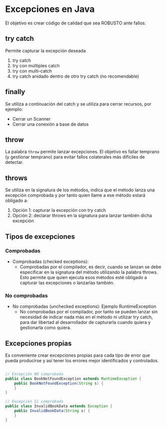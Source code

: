 
# Excepciones en Java

El objetivo es crear código de calidad que sea ROBUSTO ante fallos.

## try catch

Permite capturar la excepción deseada

1. try catch
2. try con múltiples catch
3. try con multi-catch
4. try catch anidado dentro de otro try catch (no recomendable)

## finally

Se utiliza a continuación del catch y se utiliza para cerrar recursos, por ejemplo:

* Cerrar un Scanner
* Cerrar una conexión a base de datos

## throw

La palabra ``throw`` permite lanzar excepciones. El objetivo es fallar temprano (y gestionar temprano) para evitar fallos colaterales más difíciles de detectar.

## throws

Se utiliza en la signatura de los métodos, indica que el método lanza una excepción comprobada y por tanto quien llame a ese método estará obligado a: 
1. Opción 1: capturar la excepción con try catch
2. Opción 2: declarar throws en la signatura para lanzar también dicha excepción

## Tipos de excepciones

### Comprobadas
* Comprobadas (checked exceptions): 
	* Comprobadas por el compilador, es decir, cuando se lanzan se debe especificar en la signatura del método utilizando la palabra throws. Esto permite que quien ejecuta esos métodos esté obligado a capturar las excepciones o lanzarlas también.

### No comprobadas
* No comprobadas (unchecked exceptions): Ejemplo RuntimeException
	* No comprobadas por el compilador, por tanto se pueden lanzar sin necesidad de indicar nada más en el método ni utilizar try catch, para dar libertad al desarrollador de capturarla cuando quiera y gestionarla como quiera.

## Excepciones propias

Es conveniente crear excepciones propias para cada tipo de error que pueda producirse y así tener los errores mejor identificados y controlados.

```java

// Excepción NO comprobada
public class BookNotFoundException extends RuntimeException {  
    public BookNotFoundException(String s) {  
    }
}

// Excepción Sí comprobada
public class InvalidBookData extends Exception {  
    public InvalidBookData(String s) {  
    }
}
```


